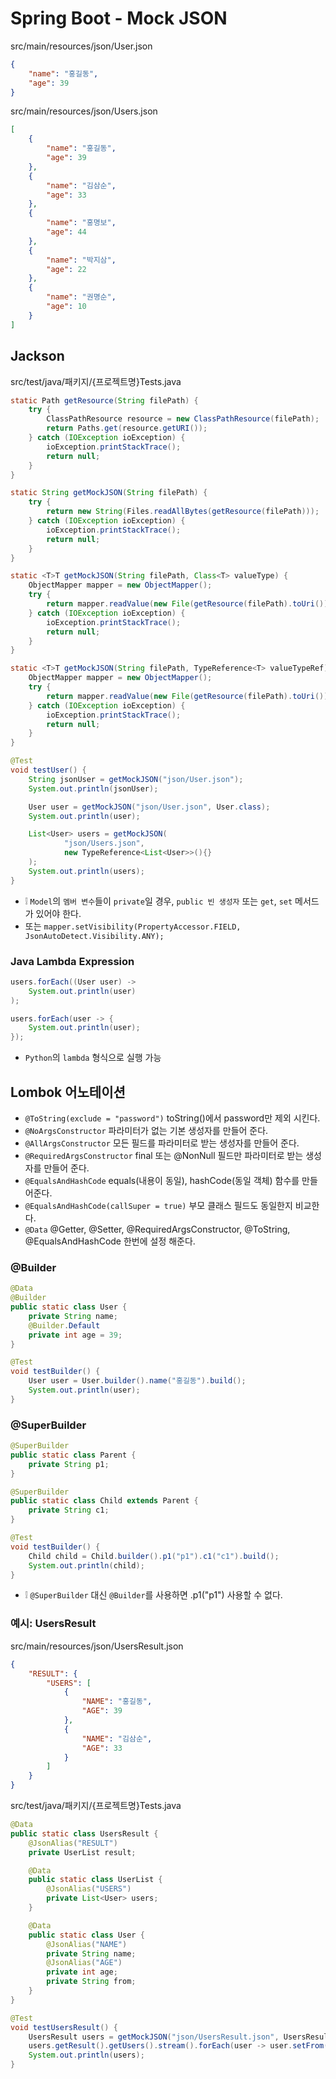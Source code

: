 # Spring Boot - Mock JSON

src/main/resources/json/User.json
```json
{
    "name": "홍길동",
    "age": 39
}
```

src/main/resources/json/Users.json
```json
[
    {
        "name": "홍길동",
        "age": 39
    },
    {
        "name": "김삼순",
        "age": 33
    },
    {
        "name": "홍명보",
        "age": 44
    },
    {
        "name": "박지삼",
        "age": 22
    },
    {
        "name": "권명순",
        "age": 10
    }
]
```

<!--
## Gson
src/test/java/패키지/{프로젝트명}Tests.java
```java
import java.lang.reflect.Type;
```
```java
@Test
void contextLoads() {
    User user = getMockJSON("json/User.json", User.class);
    System.out.println(user);

    List<User> users = getMockJSON(
            "json/Users.json",
            new TypeToken<List<User>>(){}.getType()
    );
    System.out.println(users);
}

static <T>T getMockJSON(String filePath, Type type) {
    try {
        ClassPathResource resource = new ClassPathResource(filePath);
        Path path = Paths.get(resource.getURI());
        Reader reader = new FileReader(path.toString());
        Gson gson = new Gson();
        return gson.fromJson(reader, type);
    } catch (Exception exception) {
        exception.printStackTrace();
        return null;
    }
}
```
-->

## Jackson
src/test/java/패키지/{프로젝트명}Tests.java
```java
static Path getResource(String filePath) {
    try {
        ClassPathResource resource = new ClassPathResource(filePath);
        return Paths.get(resource.getURI());
    } catch (IOException ioException) {
        ioException.printStackTrace();
        return null;
    }
}

static String getMockJSON(String filePath) {
    try {
        return new String(Files.readAllBytes(getResource(filePath)));
    } catch (IOException ioException) {
        ioException.printStackTrace();
        return null;
    }
}

static <T>T getMockJSON(String filePath, Class<T> valueType) {
    ObjectMapper mapper = new ObjectMapper();
    try {
        return mapper.readValue(new File(getResource(filePath).toUri()), valueType);
    } catch (IOException ioException) {
        ioException.printStackTrace();
        return null;
    }
}

static <T>T getMockJSON(String filePath, TypeReference<T> valueTypeRef) {
    ObjectMapper mapper = new ObjectMapper();
    try {
        return mapper.readValue(new File(getResource(filePath).toUri()), valueTypeRef);
    } catch (IOException ioException) {
        ioException.printStackTrace();
        return null;
    }
}

@Test
void testUser() {
    String jsonUser = getMockJSON("json/User.json");
    System.out.println(jsonUser);

    User user = getMockJSON("json/User.json", User.class);
    System.out.println(user);

    List<User> users = getMockJSON(
            "json/Users.json",
            new TypeReference<List<User>>(){}
    );
    System.out.println(users);
}
```
* ❕ `Model`의 `멤버 변수`들이 `private`일 경우, `public 빈 생성자` 또는 `get`, `set` 메서드가 있어야 한다.
* 또는 `mapper.setVisibility(PropertyAccessor.FIELD, JsonAutoDetect.Visibility.ANY);`
<!--
Map<String, String> 변경 하는 방법
Map<String, String> map = mapper.convertValue(object, HashMap.class);
-->

### Java Lambda Expression
```java
users.forEach((User user) ->
    System.out.println(user)
);

users.forEach(user -> {
    System.out.println(user);
});
```
* `Python`의 `lambda` 형식으로 실행 가능

## Lombok 어노테이션
* `@ToString(exclude = "password")` toString()에서 password만 제외 시킨다.
* `@NoArgsConstructor` 파라미터가 없는 기본 생성자를 만들어 준다.
* `@AllArgsConstructor` 모든 필드를 파라미터로 받는 생성자를 만들어 준다.
* `@RequiredArgsConstructor` final 또는 @NonNull 필드만 파라미터로 받는 생성자를 만들어 준다.
* `@EqualsAndHashCode` equals(내용이 동일), hashCode(동일 객체) 함수를 만들어준다.
* `@EqualsAndHashCode(callSuper = true)` 부모 클래스 필드도 동일한지 비교한다.
* `@Data` @Getter, @Setter, @RequiredArgsConstructor, @ToString, @EqualsAndHashCode 한번에 설정 해준다.

### @Builder
```java
@Data
@Builder
public static class User {
    private String name;
    @Builder.Default
    private int age = 39;
}

@Test
void testBuilder() {
    User user = User.builder().name("홍길동").build();
    System.out.println(user);
}
```

### @SuperBuilder
```java
@SuperBuilder
public static class Parent {
    private String p1;
}

@SuperBuilder
public static class Child extends Parent {
    private String c1;
}

@Test
void testBuilder() {
    Child child = Child.builder().p1("p1").c1("c1").build();
    System.out.println(child);
}
```
* ❕ `@SuperBuilder` 대신 `@Builder`를 사용하면 .p1("p1") 사용할 수 없다.

### 예시: UsersResult
src/main/resources/json/UsersResult.json
```json
{
    "RESULT": {
        "USERS": [
            {
                "NAME": "홍길동",
                "AGE": 39
            },
            {
                "NAME": "김삼순",
                "AGE": 33
            }
        ]
    }
}
```

src/test/java/패키지/{프로젝트명}Tests.java
```java
@Data
public static class UsersResult {
    @JsonAlias("RESULT")
    private UserList result;

    @Data
    public static class UserList {
        @JsonAlias("USERS")
        private List<User> users;
    }

    @Data
    public static class User {
        @JsonAlias("NAME")
        private String name;
        @JsonAlias("AGE")
        private int age;
        private String from;
    }
}

@Test
void testUsersResult() {
    UsersResult users = getMockJSON("json/UsersResult.json", UsersResult.class);
    users.getResult().getUsers().stream().forEach(user -> user.setFrom("Korea"));
    System.out.println(users);
}
```
